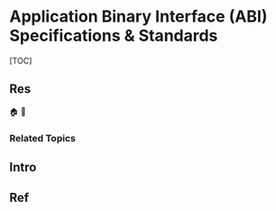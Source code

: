 # Application Binary Interface (ABI) Specifications & Standards

[TOC]



## Res
🏠 
🚧 


### Related Topics



## Intro



## Ref
